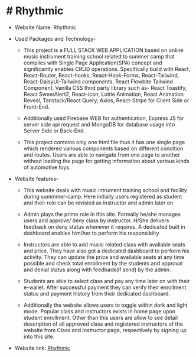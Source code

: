 # # Rhythmic

- Website Name: Rhythmic

- Used Packages and Technology-

  - This project is a FULL STACK WEB APPLICATION based on online music instrument training school related to summer camp that complies with Single Page Application(SPA) concept and significantly enables CRUD operations. Specifically build with React, React-Router, React-hooks, React-Hook-Forms, React-Tailwind, React-DaisyUI-Tailwind components, React Flowbite Tailwind Component, Vanilla CSS third party library such as- React Toastify, React SweerAlert2, React-icon, Lottie Animation, React Animation Reveal, Tanstack/React Query, Axios, React-Stripe for Client Side or Front-End.

  - Additionally used Firebase WEB for authentication, Express JS for server side api request and MongoDB for database
    usage into Server Side or Back-End.

  - This project contains only one html file thus it has one single page which rendered various components
    based on different condition and routes. Users are able to navigate from one page to another without
    loading the page for getting information about various kinds of automotive toys.

- Website features-

  - This website deals with music intrument training school and facility during summmer-camp.
    Here initially users registered as student and their role can be revisied as instructor and admin later on

  - Admin plays the prime role in this site. Formally he/she manages users and approve/ deny class by instructor.
    H/She delivers feedback on deny status whenever it requires. A dedicated built in dashboard enables him/her to perform his responsibilty

  - Instructors are able to add music related class with available seats and price. They have also got a dedicated
    dashboard to perform his activity. They can update the price and available seats at any time possible and check total
    enrollment by the students and approval and denial status along with feedback(if send) by the admin.

  - Students are able to select class and pay any time later on with their e-wallet. After successful payment they can
    verify their enrollment status and payment history from their dedicated dashboard.

  - Additionally the website allows users to toggle within dark and light mode. Popular class and instructors exists
    in home page upon student enrollment. Other than this users are allow to see detail description of all approved class
    and registered instructors of the website from Class and Instructor page, respectively by signing up into this site.

* Website link: [Rhythmic](https://rhythmic-summer.web.app)
